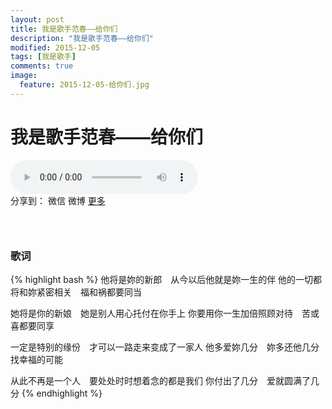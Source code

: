 ```yaml
---
layout: post
title: 我是歌手范春——给你们
description: "我是歌手范春——给你们"
modified: 2015-12-05
tags: [我是歌手]
comments: true
image:
  feature: 2015-12-05-给你们.jpg
---
```


# 我是歌手范春——给你们

<audio controls>
  <source src="{{ site.url }}/songs/给你们.ogg" ></source>
  <source src="{{ site.url }}/songs/给你们.mp3" ></source>
</audio>
<div id="ckepop">
<span class="jiathis_txt">分享到：</span>
<a class="jiathis_button_weixin">微信</a>
<a class="jiathis_button_tsina">微博</a>
<a href="http://www.jiathis.com/share?uid=2074997"  class="jiathis jiathis_txt jiathis_separator jtico jtico_jiathis" target="_blank">更多</a>
<a class="jiathis_counter_style"></a></div>
<script type="text/javascript" src="http://v3.jiathis.com/code/jia.js?uid=2074997" charset="utf-8"></script>

### &nbsp;

### 歌词
{% highlight bash %}
他将是妳的新郎　从今以后他就是妳一生的伴
他的一切都将和妳紧密相关　福和祸都要同当

她将是你的新娘　她是别人用心托付在你手上
你要用你一生加倍照顾对待　苦或喜都要同享

一定是特别的缘份　才可以一路走来变成了一家人
他多爱妳几分　妳多还他几分　找幸福的可能

从此不再是一个人　要处处时时想着念的都是我们
你付出了几分　爱就圆满了几分
{% endhighlight %}